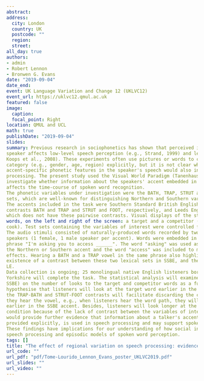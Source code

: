 ```yaml
---
abstract: 
address:
  city: London
  country: UK
  postcode: ""
  region: 
  street: 
all_day: true
authors: 
- admin
- Robert Lennon
- Bronwen G. Evans
date: "2019-09-04"
date_end: 
event: UK Language Variation and Change 12 (UKLVC12)
event_url: https://uklvc12.qmul.ac.uk
featured: false
image:
  caption: 
  focal_point: Right
location: QMUL and UCL
math: true
publishDate: "2019-09-04"
slides:
summary: Previous research in sociophonetics has shown that perceived information about the
speaker affects low-level speech perception (e.g., Strand, 1999) and lexical access (e.g.,
Koops et al., 2008). These experiments often use pictures or words to cue a specific social
category (e.g., gender, age, region) explicitly, but it is not clear whether brief exposure to
accent-specific phonetic features in the speaker's speech would also influence speech
processing. The present study used the Visual World Paradigm (Tanenhaus et al., 1995) to
investigate whether information about the speakers' accent embedded in the speech signal
affects the time-course of spoken word recognition.
The phonetic variables under investigation were the BATH, TRAP, STRUT and FOOT lexical
sets, which are well-known for distinguishing Northern and Southern varieties of English.
The accents included in the task were Southern Standard British English (SSBE), which
contrasts BATH and TRAP and STRUT and FOOT, respectively, and Leeds English (LE),
which does not have these pairwise contrasts. Visual displays of the stimuli were two printed
words, on the left and right of the screen: a target and a competitor (e.g., path, pack; cut,
cook). Test sets containing the variables of interest were controlled for lexical frequency.
The audio stimuli consisted of naturally-produced words recorded by two LE and two SSBE
speakers (1 female, 1 male speaker per accent). Words were embedded in the carrier
phrase "I'm asking you to access ______". The word "asking" was used as a cue for either
the Northern or Southern accent and the word "access" was included to minimise priming
effects. Hearing a BATH and a TRAP vowel in the same phrase also highlighted the
existence of a contrast between these two lexical sets in SSBE, and the lack of contrast in
LE.
Data collection is ongoing; 25 monolingual native English listeners born and raised in
Yorkshire will complete the task. The statistical analysis will examine the effect of accent (LE,
SSBE) on the number of looks to the target and competitor words as a function of time. We
hypothesise that listeners will look at the target word earlier in the SSBE condition because
the TRAP-BATH and STRUT-FOOT contrasts will facilitate discarding the competitor word as
they hear the vowel, e.g., when listeners hear the word path, they will be able to discard pack
earlier in the SSBE accent. Besides, listeners will look longer at the competitor in the LE
condition because of the lack of contrast between the variables of interest. These findings
would provide further evidence that information about a talker's accent, even when it is not
provided explicitly, is used in speech processing and may support spoken word recognition.
These findings have implications for our understanding of how social information is used in
speech processing and episodic models of spoken word perception. 
tags: []
title: "The effect of regional variation on speech processing: evidence from an eye-tracking experiment."
url_code: ""
url_pdf: "pdf/Tome-Lourido_Lennon_Evans_poster_UKLVC2019.pdf"
url_slides: ""
url_video: ""
---
```

